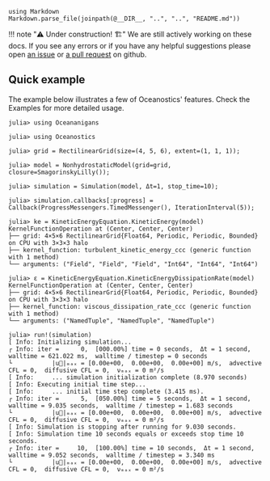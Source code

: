 ```@eval
using Markdown
Markdown.parse_file(joinpath(@__DIR__, "..", "..", "README.md"))
```

!!! note "⚠️ Under construction! 🏗️"
    We are still actively working on these docs. If you see any errors or if you have any helpful suggestions please
    open [an issue](https://github.com/tomchor/Oceanostics.jl/issues/new) or
    [a pull request](https://github.com/tomchor/Oceanostics.jl/pulls) on github.


## Quick example

The example below illustrates a few of Oceanostics' features. Check the Examples for more detailed
usage.

```jldoctest; filter = r"┌ Info:.*"s
julia> using Oceananigans

julia> using Oceanostics

julia> grid = RectilinearGrid(size=(4, 5, 6), extent=(1, 1, 1));

julia> model = NonhydrostaticModel(grid=grid, closure=SmagorinskyLilly());

julia> simulation = Simulation(model, Δt=1, stop_time=10);

julia> simulation.callbacks[:progress] = Callback(ProgressMessengers.TimedMessenger(), IterationInterval(5));

julia> ke = KineticEnergyEquation.KineticEnergy(model)
KernelFunctionOperation at (Center, Center, Center)
├── grid: 4×5×6 RectilinearGrid{Float64, Periodic, Periodic, Bounded} on CPU with 3×3×3 halo
├── kernel_function: turbulent_kinetic_energy_ccc (generic function with 1 method)
└── arguments: ("Field", "Field", "Field", "Int64", "Int64", "Int64")

julia> ε = KineticEnergyEquation.KineticEnergyDissipationRate(model)
KernelFunctionOperation at (Center, Center, Center)
├── grid: 4×5×6 RectilinearGrid{Float64, Periodic, Periodic, Bounded} on CPU with 3×3×3 halo
├── kernel_function: viscous_dissipation_rate_ccc (generic function with 1 method)
└── arguments: ("NamedTuple", "NamedTuple", "NamedTuple")

julia> run!(simulation)
[ Info: Initializing simulation...
┌ Info: iter =      0,  [000.00%] time = 0 seconds,  Δt = 1 second,  walltime = 621.022 ms,  walltime / timestep = 0 seconds
└           |u⃗|ₘₐₓ = [0.00e+00,  0.00e+00,  0.00e+00] m/s,  advective CFL = 0,  diffusive CFL = 0,  νₘₐₓ = 0 m²/s
[ Info:     ... simulation initialization complete (8.970 seconds)
[ Info: Executing initial time step...
[ Info:     ... initial time step complete (3.415 ms).
┌ Info: iter =      5,  [050.00%] time = 5 seconds,  Δt = 1 second,  walltime = 9.035 seconds,  walltime / timestep = 1.683 seconds
└           |u⃗|ₘₐₓ = [0.00e+00,  0.00e+00,  0.00e+00] m/s,  advective CFL = 0,  diffusive CFL = 0,  νₘₐₓ = 0 m²/s
[ Info: Simulation is stopping after running for 9.030 seconds.
[ Info: Simulation time 10 seconds equals or exceeds stop time 10 seconds.
┌ Info: iter =     10,  [100.00%] time = 10 seconds,  Δt = 1 second,  walltime = 9.052 seconds,  walltime / timestep = 3.340 ms
└           |u⃗|ₘₐₓ = [0.00e+00,  0.00e+00,  0.00e+00] m/s,  advective CFL = 0,  diffusive CFL = 0,  νₘₐₓ = 0 m²/s
```


